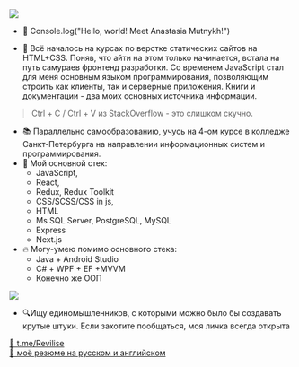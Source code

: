  <img src="https://www.codewars.com/users/Revilise/badges/small"/>

- 👋 Console.log("Hello, world! Meet Anastasia Mutnykh!")          

- 🌱 Всё началось на курсах по верстке статических сайтов на HTML+CSS. Поняв, что айти на этом только начинается, встала на путь самураев фронтенд разработки. Со временем JavaScript стал для меня основным языком программирования, позволяющим строить как клиенты, так и серверные приложения. Книги и документации - два моих основных источника информации. 

> Ctrl + C / Ctrl + V из StackOverflow - это слишком скучно.

- 📚 Параллельно самообразованию, учусь на 4-ом курсе в колледже Санкт-Петербурга на направлении информационных систем и программирования.
- 💾 Мой основной стек:
  - JavaScript,  
  - React,
  - Redux, Redux Toolkit
  - CSS/SCSS/CSS in js,
  - HTML
  - Ms SQL Server, PostgreSQL, MySQL
  - Express
  - Next.js
- 🔥 Могу-умею помимо основного стека:
  - Java + Android Studio
  - C# + WPF + EF +MVVM
  - Конечно же ООП

<img src="https://img.shields.io/badge/Ask%20me-anything-1abc9c.svg"/>

- 🔍Ищу единомышленников, с которыми можно было бы создавать крутые штуки.
Если захотите пообщаться, моя личка всегда открыта 

<a target="_blank" href="https://t.me/Revilise">💬 t.me/Revilise</a><br/>
<a target="_blank" href="https://www.figma.com/proto/AOSJFgBRso8alLtn56qGMY/RESUME?page-id=0%3A1&node-id=2%3A2">💼 моё резюме на русском и английском</a>

